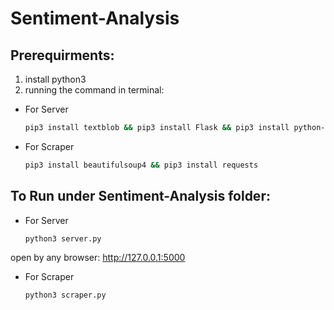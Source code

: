# Sentiment-Analysis

## Prerequirments:
1. install python3
2. running the command in terminal:
* For Server
    ```bash
    pip3 install textblob && pip3 install Flask && pip3 install python-sentiment && pip3 install flask-cors
    ```
* For Scraper
    ```bash
    pip3 install beautifulsoup4 && pip3 install requests
    ```

## To Run under Sentiment-Analysis folder:
* For Server
    ```bash
    python3 server.py
    ```
open by any browser: http://127.0.0.1:5000

* For Scraper
    ```bash
    python3 scraper.py
    ```


